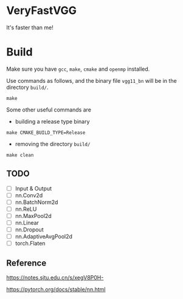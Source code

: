 # VeryFastVGG

It's faster than me!

# Build

Make sure you have `gcc`, `make`, `cmake` and `openmp` installed.

Use commands as follows, and the binary file `vgg11_bn` will be in the directory `build/`.

```shell
make
```

Some other useful commands are
- building a release type binary
```shell
make CMAKE_BUILD_TYPE=Release
```
- removing the directory `build/`
```shell
make clean
```

## TODO
- [ ] Input & Output
- [ ] nn.Conv2d
- [ ] nn.BatchNorm2d
- [ ] nn.ReLU
- [ ] nn.MaxPool2d
- [ ] nn.Linear
- [ ] nn.Dropout
- [ ] nn.AdaptiveAvgPool2d
- [ ] torch.Flaten

## Reference

https://notes.sjtu.edu.cn/s/xegV8P0H-

https://pytorch.org/docs/stable/nn.html
